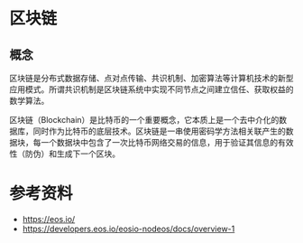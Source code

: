 # 区块链

## 概念
区块链是分布式数据存储、点对点传输、共识机制、加密算法等计算机技术的新型应用模式。所谓共识机制是区块链系统中实现不同节点之间建立信任、获取权益的数学算法。

区块链（Blockchain）是比特币的一个重要概念，它本质上是一个去中介化的数据库，同时作为比特币的底层技术。区块链是一串使用密码学方法相关联产生的数据块，每一个数据块中包含了一次比特币网络交易的信息，用于验证其信息的有效性（防伪）和生成下一个区块。

# 参考资料
- https://eos.io/
- https://developers.eos.io/eosio-nodeos/docs/overview-1
